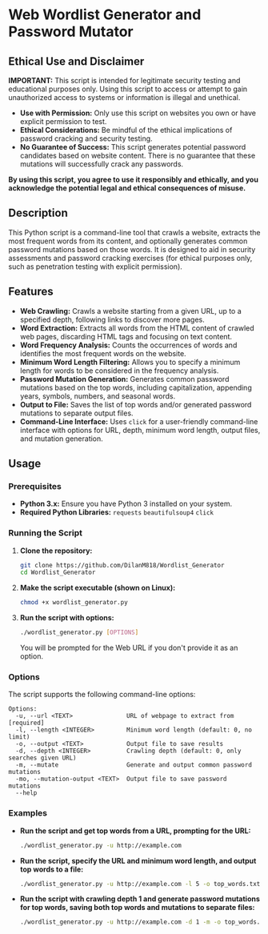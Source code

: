 # Web Wordlist Generator and Password Mutator

## Ethical Use and Disclaimer

**IMPORTANT:** This script is intended for legitimate security testing and educational purposes only. Using this script to access or attempt to gain unauthorized access to systems or information is illegal and unethical.

*   **Use with Permission:** Only use this script on websites you own or have explicit permission to test.
*   **Ethical Considerations:** Be mindful of the ethical implications of password cracking and security testing.
*   **No Guarantee of Success:** This script generates potential password candidates based on website content. There is no guarantee that these mutations will successfully crack any passwords.
  
**By using this script, you agree to use it responsibly and ethically, and you acknowledge the potential legal and ethical consequences of misuse.**

## Description

This Python script is a command-line tool that crawls a website, extracts the most frequent words from its content, and optionally generates common password mutations based on those words. It is designed to aid in security assessments and password cracking exercises (for ethical purposes only, such as penetration testing with explicit permission).

## Features

*   **Web Crawling:** Crawls a website starting from a given URL, up to a specified depth, following links to discover more pages.
*   **Word Extraction:** Extracts all words from the HTML content of crawled web pages, discarding HTML tags and focusing on text content.
*   **Word Frequency Analysis:** Counts the occurrences of words and identifies the most frequent words on the website.
*   **Minimum Word Length Filtering:** Allows you to specify a minimum length for words to be considered in the frequency analysis.
*   **Password Mutation Generation:** Generates common password mutations based on the top words, including capitalization, appending years, symbols, numbers, and seasonal words.
*   **Output to File:**  Saves the list of top words and/or generated password mutations to separate output files.
*   **Command-Line Interface:** Uses `click` for a user-friendly command-line interface with options for URL, depth, minimum word length, output files, and mutation generation.

## Usage

### Prerequisites

*   **Python 3.x:**  Ensure you have Python 3 installed on your system.
*   **Required Python Libraries:** 
    `requests`
    `beautifulsoup4`
    `click`


### Running the Script

1.  **Clone the repository:**

    ```bash
    git clone https://github.com/DilanM818/Wordlist_Generator 
    cd Wordlist_Generator   
    ```

2.  **Make the script executable (shown on Linux):**

    ```bash
    chmod +x wordlist_generator.py
    ```

3.  **Run the script with options:**

    ```bash
    ./wordlist_generator.py [OPTIONS]
    ```

    You will be prompted for the Web URL if you don't provide it as an option.

### Options

The script supports the following command-line options:
```
Options:
  -u, --url <TEXT>               URL of webpage to extract from  [required]
  -l, --length <INTEGER>         Minimum word length (default: 0, no limit)
  -o, --output <TEXT>            Output file to save results
  -d, --depth <INTEGER>          Crawling depth (default: 0, only searches given URL)
  -m, --mutate                   Generate and output common password mutations
  -mo, --mutation-output <TEXT>  Output file to save password mutations
  --help
```

### Examples

*   **Run the script and get top words from a URL, prompting for the URL:**

    ```bash
    ./wordlist_generator.py -u http://example.com
    ```

*   **Run the script, specify the URL and minimum word length, and output top words to a file:**

    ```bash
    ./wordlist_generator.py -u http://example.com -l 5 -o top_words.txt
    ```

*   **Run the script with crawling depth 1 and generate password mutations for top words, saving both top words and mutations to separate files:**

    ```bash
    ./wordlist_generator.py -u http://example.com -d 1 -m -o top_words.txt -mo mutations.txt
    ```
